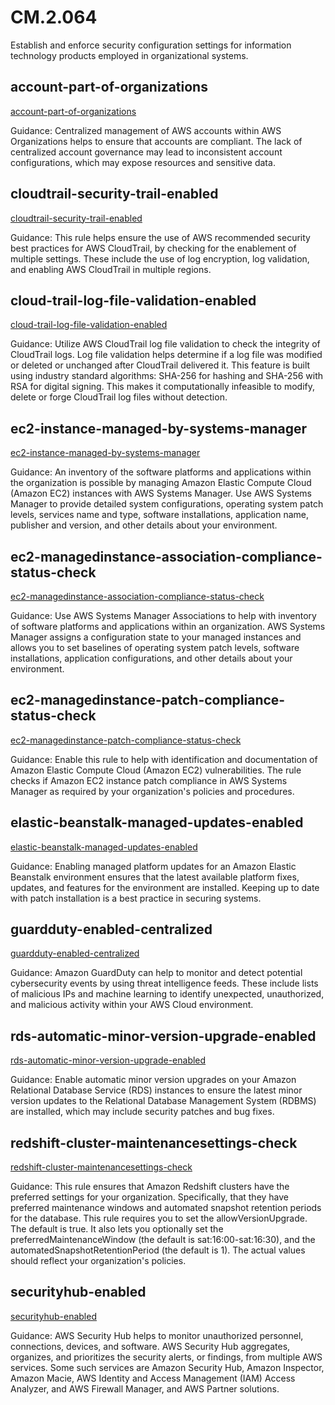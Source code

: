 # CM.2.064
Establish and enforce security configuration settings for information technology products employed in organizational systems.

##  account-part-of-organizations
[account-part-of-organizations](https://docs.aws.amazon.com/config/latest/developerguide/account-part-of-organizations.html)

Guidance:
Centralized management of AWS accounts within AWS Organizations helps to ensure that accounts are compliant. The lack of centralized account governance may lead to inconsistent account configurations, which may expose resources and sensitive data.

##  cloudtrail-security-trail-enabled
[cloudtrail-security-trail-enabled](https://docs.aws.amazon.com/config/latest/developerguide/cloudtrail-security-trail-enabled.html)

Guidance:
This rule helps ensure the use of AWS recommended security best practices for AWS CloudTrail, by checking for the enablement of multiple settings. These include the use of log encryption, log validation, and enabling AWS CloudTrail in multiple regions.

##  cloud-trail-log-file-validation-enabled
[cloud-trail-log-file-validation-enabled](https://docs.aws.amazon.com/config/latest/developerguide/cloud-trail-log-file-validation-enabled.html)

Guidance:
Utilize AWS CloudTrail log file validation to check the integrity of CloudTrail logs. Log file validation helps determine if a log file was modified or deleted or unchanged after CloudTrail delivered it. This feature is built using industry standard algorithms: SHA-256 for hashing and SHA-256 with RSA for digital signing. This makes it computationally infeasible to modify, delete or forge CloudTrail log files without detection.

##  ec2-instance-managed-by-systems-manager
[ec2-instance-managed-by-systems-manager](https://docs.aws.amazon.com/config/latest/developerguide/ec2-instance-managed-by-systems-manager.html)

Guidance:
An inventory of the software platforms and applications within the organization is possible by managing Amazon Elastic Compute Cloud (Amazon EC2) instances with AWS Systems Manager. Use AWS Systems Manager to provide detailed system configurations, operating system patch levels, services name and type, software installations, application name, publisher and version, and other details about your environment.

##  ec2-managedinstance-association-compliance-status-check
[ec2-managedinstance-association-compliance-status-check](https://docs.aws.amazon.com/config/latest/developerguide/ec2-managedinstance-association-compliance-status-check.html)

Guidance:
Use AWS Systems Manager Associations to help with inventory of software platforms and applications within an organization. AWS Systems Manager assigns a configuration state to your managed instances and allows you to set baselines of operating system patch levels, software installations, application configurations, and other details about your environment.

##  ec2-managedinstance-patch-compliance-status-check
[ec2-managedinstance-patch-compliance-status-check](https://docs.aws.amazon.com/config/latest/developerguide/ec2-managedinstance-patch-compliance-status-check.html)

Guidance:
Enable this rule to help with identification and documentation of Amazon Elastic Compute Cloud (Amazon EC2) vulnerabilities. The rule checks if Amazon EC2 instance patch compliance in AWS Systems Manager as required by your organization's policies and procedures.

##  elastic-beanstalk-managed-updates-enabled
[elastic-beanstalk-managed-updates-enabled](https://docs.aws.amazon.com/config/latest/developerguide/elastic-beanstalk-managed-updates-enabled.html)

Guidance:
Enabling managed platform updates for an Amazon Elastic Beanstalk environment ensures that the latest available platform fixes, updates, and features for the environment are installed. Keeping up to date with patch installation is a best practice  in securing systems.

##  guardduty-enabled-centralized
[guardduty-enabled-centralized](https://docs.aws.amazon.com/config/latest/developerguide/guardduty-enabled-centralized.html)

Guidance:
Amazon GuardDuty can help to monitor and detect potential cybersecurity events by using threat intelligence feeds. These include lists of malicious IPs and machine learning to identify unexpected, unauthorized, and malicious activity within your AWS Cloud environment.

##  rds-automatic-minor-version-upgrade-enabled
[rds-automatic-minor-version-upgrade-enabled](https://docs.aws.amazon.com/config/latest/developerguide/rds-automatic-minor-version-upgrade-enabled.html)

Guidance:
Enable automatic minor version upgrades on your Amazon Relational Database Service (RDS) instances to ensure the latest minor version updates to the Relational Database Management System (RDBMS) are installed, which may include security patches and bug fixes.

##  redshift-cluster-maintenancesettings-check
[redshift-cluster-maintenancesettings-check](https://docs.aws.amazon.com/config/latest/developerguide/redshift-cluster-maintenancesettings-check.html)

Guidance:
This rule ensures that Amazon Redshift clusters have the preferred settings for your organization. Specifically, that they have preferred maintenance windows and automated snapshot retention periods for the database. This rule requires you to set the allowVersionUpgrade. The default is true. It also lets you optionally set the preferredMaintenanceWindow (the default is sat:16:00-sat:16:30), and the automatedSnapshotRetentionPeriod (the default is 1). The actual values should reflect your organization's policies.

##  securityhub-enabled
[securityhub-enabled](https://docs.aws.amazon.com/config/latest/developerguide/securityhub-enabled.html)

Guidance:
AWS Security Hub helps to monitor unauthorized personnel, connections, devices, and software. AWS Security Hub aggregates, organizes, and prioritizes the security alerts, or findings, from multiple AWS services. Some such services are Amazon Security Hub, Amazon Inspector, Amazon Macie, AWS Identity and Access Management (IAM) Access Analyzer, and AWS Firewall Manager, and AWS Partner solutions.
